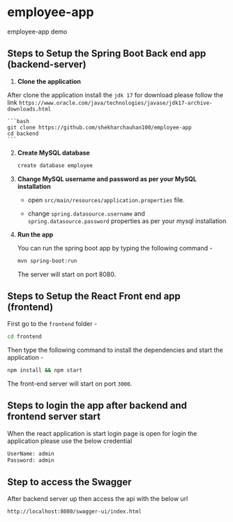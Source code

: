 # employee-app
employee-app demo

## Steps to Setup the Spring Boot Back end app (backend-server)

1. **Clone the application**

After clone the application install the `jdk 17` for download please follow the link `https://www.oracle.com/java/technologies/javase/jdk17-archive-downloads.html`

	```bash
	git clone https://github.com/shekharchauhan100/employee-app
	cd backend
	```

2. **Create MySQL database**

	```bash
	create database employee
	```

3. **Change MySQL username and password as per your MySQL installation**

	+ open `src/main/resources/application.properties` file.

	+ change `spring.datasource.username` and `spring.datasource.password` properties as per your mysql installation

4. **Run the app**

	You can run the spring boot app by typing the following command -

	```bash
	mvn spring-boot:run
	```

	The server will start on port 8080.

## Steps to Setup the React Front end app (frontend)

First go to the `frontend` folder -

```bash
cd frontend
```

Then type the following command to install the dependencies and start the application -

```bash
npm install && npm start
```

The front-end server will start on port `3000`.


## Steps to login the app after backend and frontend server start

When the react application is start login page is open for login the application please use the below credential 
```bash
UserName: admin
Password: admin
```

## Step to access the Swagger 

After backend server up then access the api with the below url

`http://localhost:8080/swagger-ui/index.html`